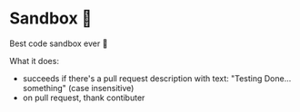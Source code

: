 # Sandbox 🤘
Best code sandbox ever :metal:

What it does:
- succeeds if there's a pull request description with text: "Testing Done... something" (case insensitive)
- on pull request, thank contibuter
